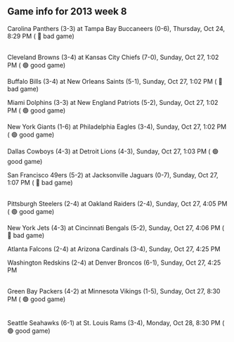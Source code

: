 ## Game info for 2013 week 8
Carolina Panthers (3-3) at Tampa Bay Buccaneers (0-6), Thursday, Oct 24, 8:29 PM (	:red_circle: bad game)

<br/>Cleveland Browns (3-4) at Kansas City Chiefs (7-0), Sunday, Oct 27, 1:02 PM (	:green_circle: good game)

Buffalo Bills (3-4) at New Orleans Saints (5-1), Sunday, Oct 27, 1:02 PM (	:red_circle: bad game)

Miami Dolphins (3-3) at New England Patriots (5-2), Sunday, Oct 27, 1:02 PM (	:green_circle: good game)

New York Giants (1-6) at Philadelphia Eagles (3-4), Sunday, Oct 27, 1:02 PM (	:green_circle: good game)

Dallas Cowboys (4-3) at Detroit Lions (4-3), Sunday, Oct 27, 1:03 PM (	:green_circle: good game)

San Francisco 49ers (5-2) at Jacksonville Jaguars (0-7), Sunday, Oct 27, 1:07 PM (	:red_circle: bad game)

<br/>Pittsburgh Steelers (2-4) at Oakland Raiders (2-4), Sunday, Oct 27, 4:05 PM (	:green_circle: good game)

New York Jets (4-3) at Cincinnati Bengals (5-2), Sunday, Oct 27, 4:06 PM (	:red_circle: bad game)

Atlanta Falcons (2-4) at Arizona Cardinals (3-4), Sunday, Oct 27, 4:25 PM

Washington Redskins (2-4) at Denver Broncos (6-1), Sunday, Oct 27, 4:25 PM

<br/>Green Bay Packers (4-2) at Minnesota Vikings (1-5), Sunday, Oct 27, 8:30 PM (	:green_circle: good game)

<br/>Seattle Seahawks (6-1) at St. Louis Rams (3-4), Monday, Oct 28, 8:30 PM (	:green_circle: good game)

